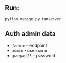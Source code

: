 ## Run:

```shell
python manage.py runserver
```

## Auth admin data

* `/admin` - endpoint
* `admin` - username
* `qweqwe123` - password
